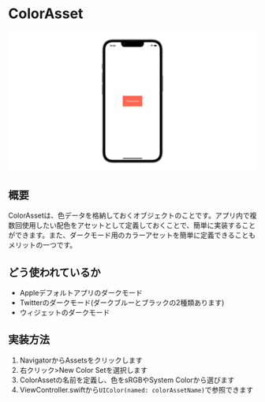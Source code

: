 # ColorAsset
![ColorAsset](ColorAsset.png)

## 概要
ColorAssetは、色データを格納しておくオブジェクトのことです。アプリ内で複数回使用したい配色をアセットとして定義しておくことで、簡単に実装することができます。また、ダークモード用のカラーアセットを簡単に定義できることもメリットの一つです。

## どう使われているか
- Appleデフォルトアプリのダークモード
- Twitterのダークモード(ダークブルーとブラックの2種類あります)
- ウィジェットのダークモード

## 実装方法
1. NavigatorからAssetsをクリックします
2. 右クリック>New Color Setを選択します
3. ColorAssetの名前を定義し、色をsRGBやSystem Colorから選びます
4. ViewController.swiftから`UIColor(named: colorAssetName)`で参照できます
